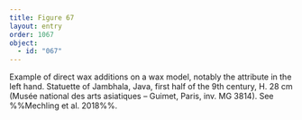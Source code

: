 ```yaml
---
title: Figure 67
layout: entry
order: 1067
object:
  - id: "067"
---
```


Example of direct wax additions on a wax model, notably the attribute in the left hand. Statuette of Jambhala, Java, first half of the 9th century, H. 28 cm (Musée national des arts asiatiques – Guimet, Paris, inv. MG 3814). See %%Mechling et al. 2018%%.
